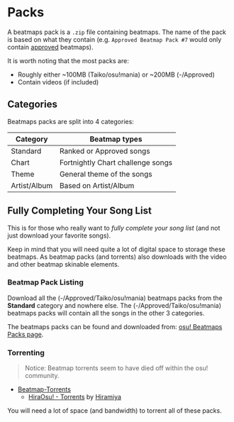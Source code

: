 # Packs

A beatmaps pack is a `.zip` file containing beatmaps. The name of the pack is based on what they contain (e.g. `Approved Beatmap Pack #7` would only contain [approved](/wiki/approved) beatmaps).

It is worth noting that the most packs are:

- Roughly either ~100MB (Taiko/osu!mania) or ~200MB (-/Approved)
- Contain videos (if included)

## Categories

Beatmaps packs are split into 4 categories:

| Category | Beatmap types |
| -------- | ------------- |
| Standard | Ranked or Approved songs |
| Chart | Fortnightly Chart challenge songs |
| Theme | General theme of the songs |
| Artist/Album | Based on Artist/Album |

## Fully Completing Your Song List

This is for those who really want to *fully complete your song list* (and not just download your favorite songs).

Keep in mind that you will need quite a lot of digital space to storage these beatmaps. As beatmap packs (and torrents) also downloads with the video and other beatmap skinable elements.

### Beatmap Pack Listing

Download all the (-/Approved/Taiko/osu!mania) beatmaps packs from the **Standard** category and nowhere else. The (-/Approved/Taiko/osu!mania) beatmaps packs will contain all the songs in the other 3 categories.

The beatmaps packs can be found and downloaded from: [osu! Beatmaps Packs page](https://osu.ppy.sh/beatmaps/packs).

### Torrenting

> Notice: Beatmap torrents seem to have died off within the osu! community.

- [Beatmap-Torrents](https://osu.ppy.sh/forum/t/147478)
  - [HiraOsu! - Torrents](http://osu.hiramiya.me/torrents.htm) by [Hiramiya](https://osu.ppy.sh/u/1313441)

You will need a lot of space (and bandwidth) to torrent all of these packs.

